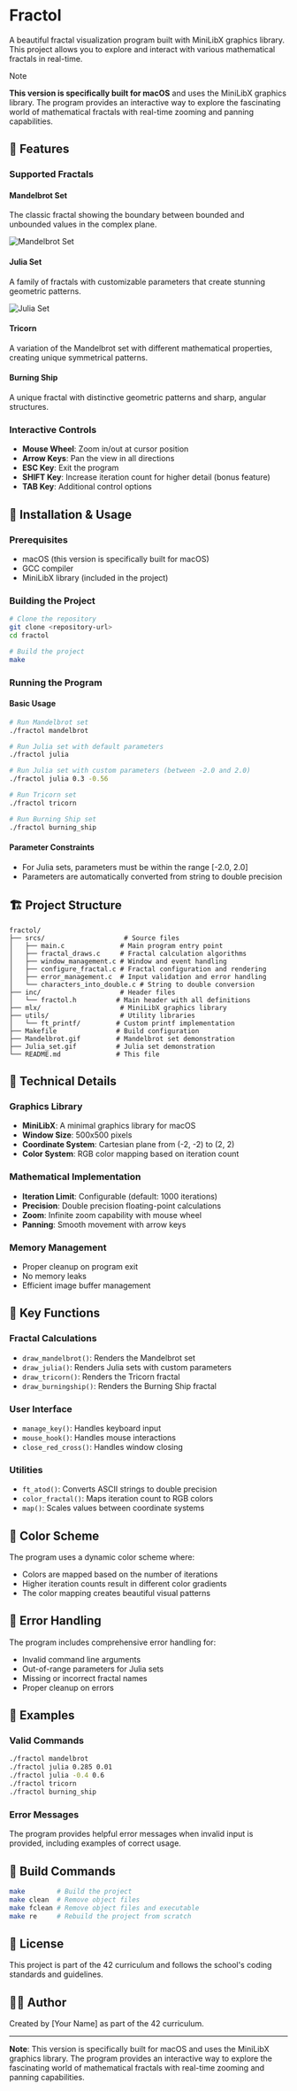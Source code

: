 # Fractol

A beautiful fractal visualization program built with MiniLibX graphics library. This project allows you to explore and interact with various mathematical fractals in real-time.

> [!NOTE]
> **This version is specifically built for macOS** and uses the MiniLibX graphics library. The program provides an interactive way to explore the fascinating world of mathematical fractals with real-time zooming and panning capabilities.

## 🎨 Features

### Supported Fractals

#### Mandelbrot Set
The classic fractal showing the boundary between bounded and unbounded values in the complex plane.

![Mandelbrot Set](Mandelbrot.gif)

#### Julia Set
A family of fractals with customizable parameters that create stunning geometric patterns.

![Julia Set](Julia_set.gif)

#### Tricorn
A variation of the Mandelbrot set with different mathematical properties, creating unique symmetrical patterns.

#### Burning Ship
A unique fractal with distinctive geometric patterns and sharp, angular structures.

### Interactive Controls
- **Mouse Wheel**: Zoom in/out at cursor position
- **Arrow Keys**: Pan the view in all directions
- **ESC Key**: Exit the program
- **SHIFT Key**: Increase iteration count for higher detail (bonus feature)
- **TAB Key**: Additional control options

## 🚀 Installation & Usage

### Prerequisites
- macOS (this version is specifically built for macOS)
- GCC compiler
- MiniLibX library (included in the project)

### Building the Project
```bash
# Clone the repository
git clone <repository-url>
cd fractol

# Build the project
make
```

### Running the Program

#### Basic Usage
```bash
# Run Mandelbrot set
./fractol mandelbrot

# Run Julia set with default parameters
./fractol julia

# Run Julia set with custom parameters (between -2.0 and 2.0)
./fractol julia 0.3 -0.56

# Run Tricorn set
./fractol tricorn

# Run Burning Ship set
./fractol burning_ship
```

#### Parameter Constraints
- For Julia sets, parameters must be within the range [-2.0, 2.0]
- Parameters are automatically converted from string to double precision

## 🏗️ Project Structure

```
fractol/
├── srcs/                    # Source files
│   ├── main.c              # Main program entry point
│   ├── fractal_draws.c     # Fractal calculation algorithms
│   ├── window_management.c # Window and event handling
│   ├── configure_fractal.c # Fractal configuration and rendering
│   ├── error_management.c  # Input validation and error handling
│   └── characters_into_double.c # String to double conversion
├── inc/                    # Header files
│   └── fractol.h          # Main header with all definitions
├── mlx/                    # MiniLibX graphics library
├── utils/                  # Utility libraries
│   └── ft_printf/         # Custom printf implementation
├── Makefile               # Build configuration
├── Mandelbrot.gif         # Mandelbrot set demonstration
├── Julia_set.gif          # Julia set demonstration
└── README.md              # This file
```

## 🔧 Technical Details

### Graphics Library
- **MiniLibX**: A minimal graphics library for macOS
- **Window Size**: 500x500 pixels
- **Coordinate System**: Cartesian plane from (-2, -2) to (2, 2)
- **Color System**: RGB color mapping based on iteration count

### Mathematical Implementation
- **Iteration Limit**: Configurable (default: 1000 iterations)
- **Precision**: Double precision floating-point calculations
- **Zoom**: Infinite zoom capability with mouse wheel
- **Panning**: Smooth movement with arrow keys

### Memory Management
- Proper cleanup on program exit
- No memory leaks
- Efficient image buffer management

## 🎯 Key Functions

### Fractal Calculations
- `draw_mandelbrot()`: Renders the Mandelbrot set
- `draw_julia()`: Renders Julia sets with custom parameters
- `draw_tricorn()`: Renders the Tricorn fractal
- `draw_burningship()`: Renders the Burning Ship fractal

### User Interface
- `manage_key()`: Handles keyboard input
- `mouse_hook()`: Handles mouse interactions
- `close_red_cross()`: Handles window closing

### Utilities
- `ft_atod()`: Converts ASCII strings to double precision
- `color_fractal()`: Maps iteration count to RGB colors
- `map()`: Scales values between coordinate systems

## 🎨 Color Scheme

The program uses a dynamic color scheme where:
- Colors are mapped based on the number of iterations
- Higher iteration counts result in different color gradients
- The color mapping creates beautiful visual patterns

## 🐛 Error Handling

The program includes comprehensive error handling for:
- Invalid command line arguments
- Out-of-range parameters for Julia sets
- Missing or incorrect fractal names
- Proper cleanup on errors

## 📝 Examples

### Valid Commands
```bash
./fractol mandelbrot
./fractol julia 0.285 0.01
./fractol julia -0.4 0.6
./fractol tricorn
./fractol burning_ship
```

### Error Messages
The program provides helpful error messages when invalid input is provided, including examples of correct usage.

## 🔄 Build Commands

```bash
make        # Build the project
make clean  # Remove object files
make fclean # Remove object files and executable
make re     # Rebuild the project from scratch
```

## 📄 License

This project is part of the 42 curriculum and follows the school's coding standards and guidelines.

## 👨‍💻 Author

Created by [Your Name] as part of the 42 curriculum.

---

**Note**: This version is specifically built for macOS and uses the MiniLibX graphics library. The program provides an interactive way to explore the fascinating world of mathematical fractals with real-time zooming and panning capabilities.